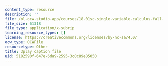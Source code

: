 ```yaml
---
content_type: resource
description: ''
file: /ol-ocw-studio-app/courses/18-01sc-single-variable-calculus-fall-2010/5182590f647e6da925953c0c89e85050_eHJuAByQf5A.srt
file_size: 61318
file_type: application/x-subrip
learning_resource_types: []
license: https://creativecommons.org/licenses/by-nc-sa/4.0/
ocw_type: OCWFile
resourcetype: Other
title: 3play caption file
uid: 5182590f-647e-6da9-2595-3c0c89e85050
---
```


